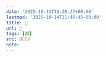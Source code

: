 ```yaml
---
date: '2025-10-13T10:28:27+08:00'
lastmod: '2025-10-14T21:46:45-08:00'
title: 􅡃
url: 􅡃
tags: [䶈]
src: DCCV
note:
---
```

